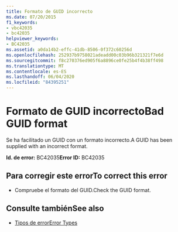 ```yaml
---
title: Formato de GUID incorrecto
ms.date: 07/20/2015
f1_keywords:
- vbc42035
- bc42035
helpviewer_keywords:
- BC42035
ms.assetid: a0da14b2-effc-41db-8506-0f372c60256d
ms.openlocfilehash: 252937b9758021adeadd00c03b96b321321f7e6d
ms.sourcegitcommit: f8c270376ed905f6a8896ce0fe25b4f4b38ff498
ms.translationtype: MT
ms.contentlocale: es-ES
ms.lasthandoff: 06/04/2020
ms.locfileid: "84395251"
---
```

# <a name="bad-guid-format"></a><span data-ttu-id="342a2-102">Formato de GUID incorrecto</span><span class="sxs-lookup"><span data-stu-id="342a2-102">Bad GUID format</span></span>
<span data-ttu-id="342a2-103">Se ha facilitado un GUID con un formato incorrecto.</span><span class="sxs-lookup"><span data-stu-id="342a2-103">A GUID has been supplied with an incorrect format.</span></span>  
  
 <span data-ttu-id="342a2-104">**Id. de error:** BC42035</span><span class="sxs-lookup"><span data-stu-id="342a2-104">**Error ID:** BC42035</span></span>  
  
## <a name="to-correct-this-error"></a><span data-ttu-id="342a2-105">Para corregir este error</span><span class="sxs-lookup"><span data-stu-id="342a2-105">To correct this error</span></span>  
  
- <span data-ttu-id="342a2-106">Compruebe el formato del GUID.</span><span class="sxs-lookup"><span data-stu-id="342a2-106">Check the GUID format.</span></span>  
  
## <a name="see-also"></a><span data-ttu-id="342a2-107">Consulte también</span><span class="sxs-lookup"><span data-stu-id="342a2-107">See also</span></span>

- [<span data-ttu-id="342a2-108">Tipos de error</span><span class="sxs-lookup"><span data-stu-id="342a2-108">Error Types</span></span>](../programming-guide/language-features/error-types.md)
